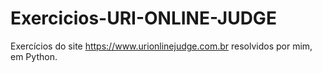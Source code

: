 # Exercicios-URI-ONLINE-JUDGE
Exercícios do site https://www.urionlinejudge.com.br resolvidos por mim, em Python.
